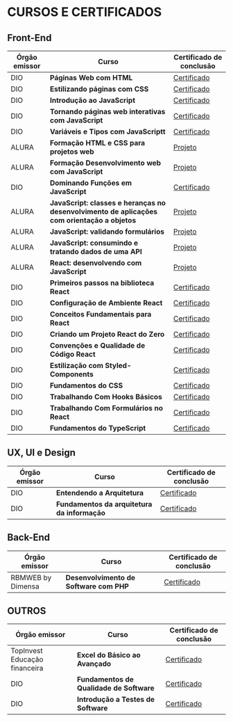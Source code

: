 # CURSOS E CERTIFICADOS 

## Front-End
| Órgão emissor   | Curso                                              | Certificado de conclusão                                                                      |
| --------------- | -------------------------------------------------- | --------------------------------------------------------------------------------------------- |
| DIO | **Páginas Web com HTML** | <a href="https://www.dio.me/certificate/B7A29CC8/share">Certificado</a> |               |
| DIO | **Estilizando páginas com CSS** | <a href="https://www.dio.me/certificate/DBCB88AA/share">Certificado</a> |               |
| DIO | **Introdução ao JavaScript** | <a href="https://www.dio.me/certificate/4BDBF8E4/share">Certificado</a> |               |
| DIO | **Tornando páginas web interativas com JavaScript** | <a href="https://www.dio.me/certificate/D5F9B148/share">Certificado</a> |               |
| DIO | **Variáveis e Tipos com JavaScriptt** | <a href="https://www.dio.me/certificate/6CC59D01/share">Certificado</a> |               |
| ALURA | **Formação HTML e CSS para projetos web** | <a href="https://leticiaocr.github.io/formacao-html-e-css/">Projeto</a> |               |
| ALURA | **Formação Desenvolvimento web com JavaScript** | <a href="https://leticiaocr.github.io/alura-midi/">Projeto</a> |               |
| DIO | **Dominando Funções em JavaScript** | <a href="https://www.dio.me/certificate/198C443C/share">Certificado</a> |               |
| ALURA | **JavaScript: classes e heranças no desenvolvimento de aplicações com orientação a objetos** | <a href="https://leticiaocr.github.io/devsEDragons/">Projeto</a> |               |
| ALURA | **JavaScript: validando formulários** | <a href="https://leticiaocr.github.io/validaFormulario/">Projeto</a> |               |
| ALURA | **JavaScript: consumindo e tratando dados de uma API** | <a href="https://leticiaocr.github.io/consumindoAPI/">Projeto</a> |               |
| ALURA | **React: desenvolvendo com JavaScript** | <a href="https://github.com/leticiaocr/organo.git/">Projeto</a> |               |
| DIO | **Primeiros passos na biblioteca React** | <a href="https://www.dio.me/certificate/B8BCC3B5/share">Certificado</a> |               |
| DIO | **Configuração de Ambiente React** | <a href="https://www.dio.me/certificate/8D64233F/share">Certificado</a> |               |
| DIO | **Conceitos Fundamentais para React** | <a href="https://www.dio.me/certificate/4F54CABD/share">Certificado</a> |               |
| DIO | **Criando um Projeto React do Zero** | <a href="https://www.dio.me/certificate/81FBD87E/share">Certificado</a> |               |
| DIO | **Convenções e Qualidade de Código React** | <a href="https://www.dio.me/certificate/ABB2F683/share">Certificado</a> |               |
| DIO | **Estilização com Styled-Components** | <a href="https://www.dio.me/certificate/E1114082/share">Certificado</a> |               |
| DIO | **Fundamentos do CSS** | <a href="https://www.dio.me/certificate/623B53D4/share">Certificado</a> |               |
| DIO | **Trabalhando Com Hooks Básicos** | <a href="https://www.dio.me/certificate/35B27664/share">Certificado</a> |               |
| DIO | **Trabalhando Com Formulários no React** | <a href="https://www.dio.me/certificate/EF085832/share">Certificado</a> |               |
| DIO | **Fundamentos do TypeScript** | <a href="https://www.dio.me/certificate/3DB8DD22/share">Certificado</a> |               |



## UX, UI e Design
| Órgão emissor   | Curso                                              | Certificado de conclusão                                                                      |
| --------------- | -------------------------------------------------- | --------------------------------------------------------------------------------------------- |
| DIO | **Entendendo a Arquitetura** | <a href="https://www.dio.me/certificate/A0CC9633/share">Certificado</a> |
| DIO | **Fundamentos da arquitetura da informação** | <a href="https://www.dio.me/certificate/00FB9F0E/share">Certificado</a> |




## Back-End
| Órgão emissor   | Curso                                              | Certificado de conclusão                                                                      |
| --------------- | -------------------------------------------------- | --------------------------------------------------------------------------------------------- |
| RBMWEB by Dimensa | **Desenvolvimento de Software com PHP** | <a href="https://drive.google.com/file/d/1QssrxdieE8BqZLzXVzhJfESCcSJbDndB/view?usp=sharing">Certificado</a> |



## OUTROS
| Órgão emissor   | Curso                                        | Certificado de conclusão                                                                                                   |
| --------------- | -------------------------------------------- | -------------------------------------------------------------------------------------------------------------------------- |
|TopInvest Educação financeira | **Excel do Básico ao Avançado** | <a href="https://drive.google.com/file/d/1vWHY0USlNyoyFqTJhROAfguT1qVI2W34/view?usp=sharing">Certificado</a> |
| DIO | **Fundamentos de Qualidade de Software** | <a href="https://www.dio.me/certificate/203C3AD8/share">Certificado</a> |
| DIO | **Introdução a Testes de Software** | <a href="https://www.dio.me/certificate/8472C35C/share">Certificado</a> |



